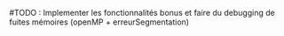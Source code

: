 #TODO :
Implementer les fonctionnalités bonus et faire du debugging de fuites mémoires (openMP + erreurSegmentation)
